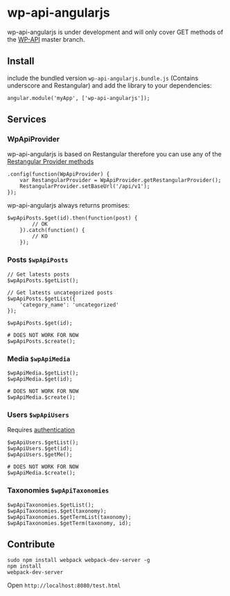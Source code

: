 wp-api-angularjs
================

wp-api-angularjs is under development and will only cover GET methods of the [WP-API](https://github.com/WP-API/WP-API) master branch.

## Install

include the bundled version ```wp-api-angularjs.bundle.js``` (Contains underscore and Restangular) and add the library to your dependencies:

```
angular.module('myApp', ['wp-api-angularjs']);
```

## Services

### WpApiProvider

wp-api-angularjs is based on Restangular therefore you can use any of the [Restangular Provider methods](https://github.com/mgonto/restangular/tree/1.4.0#configuring-in-the-config)

```
.config(function(WpApiProvider) {
    var RestangularProvider = WpApiProvider.getRestangularProvider();
    RestangularProvider.setBaseUrl('/api/v1');
});
```

wp-api-angularjs always returns promises:

```
$wpApiPosts.$get(id).then(function(post) {
        // OK
    }).catch(function() {
        // KO
    });
```

### Posts ```$wpApiPosts```

```
// Get latests posts
$wpApiPosts.$getList();

// Get latests uncategorized posts
$wpApiPosts.$getList({
    'category_name': 'uncategorized'
});

$wpApiPosts.$get(id);

# DOES NOT WORK FOR NOW
$wpApiPosts.$create();
```

### Media ```$wpApiMedia```

```
$wpApiMedia.$getList();
$wpApiMedia.$get(id);

# DOES NOT WORK FOR NOW
$wpApiMedia.$create();
```

### Users ```$wpApiUsers```

Requires [authentication](http://wp-api.org/guides/authentication.html)

```
$wpApiUsers.$getList();
$wpApiUsers.$get(id);
$wpApiUsers.$getMe();

# DOES NOT WORK FOR NOW
$wpApiMedia.$create();
```

### Taxonomies ```$wpApiTaxonomies```

```
$wpApiTaxonomies.$getList();
$wpApiTaxonomies.$get(taxonomy);
$wpApiTaxonomies.$getTermList(taxonomy);
$wpApiTaxonomies.$getTerm(taxonomy, id);
```

## Contribute

```
sudo npm install webpack webpack-dev-server -g
npm install
webpack-dev-server
```

Open ```http://localhost:8080/test.html```

